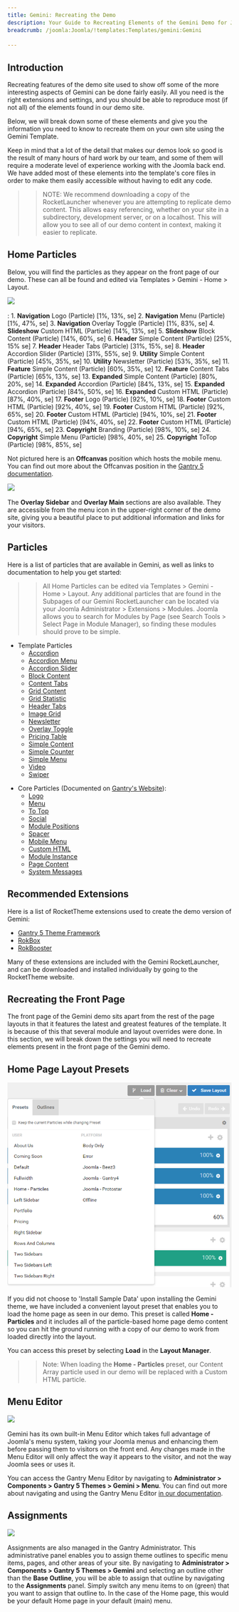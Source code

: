 ```yaml
---
title: Gemini: Recreating the Demo
description: Your Guide to Recreating Elements of the Gemini Demo for Joomla
breadcrumb: /joomla:Joomla/!templates:Templates/gemini:Gemini

---
```


Introduction
-----

Recreating features of the demo site used to show off some of the more interesting aspects of Gemini can be done fairly easily. All you need is the right extensions and settings, and you should be able to reproduce most (if not all) of the elements found in our demo site.

Below, we will break down some of these elements and give you the information you need to know to recreate them on your own site using the Gemini Template.

Keep in mind that a lot of the detail that makes our demos look so good is the result of many hours of hard work by our team, and some of them will require a moderate level of experience working with the Joomla back end. We have added most of these elements into the template's core files in order to make them easily accessible without having to edit any code.

>> NOTE: We recommend downloading a copy of the RocketLauncher whenever you are attempting to replicate demo content. This allows easy referencing, whether on your site in a subdirectory, development server, or on a localhost. This will allow you to see all of our demo content in context, making it easier to replicate.

Home Particles
-----

Below, you will find the particles as they appear on the front page of our demo. These can all be found and edited via Templates > Gemini - Home > Layout.

![](assets/gemini2.jpeg)

:   1. **Navigation** Logo (Particle) [1%, 13%, se]
    2. **Navigation** Menu (Particle) [1%, 47%, se]
    3. **Navigation** Overlay Toggle (Particle) [1%, 83%, se]
    4. **Slideshow** Custom HTML (Particle) [14%, 13%, se]
    5. **Slideshow** Block Content (Particle) [14%, 60%, se]
    6. **Header** Simple Content (Particle) [25%, 15% se]
    7. **Header** Header Tabs (Particle) [31%, 15%, se]
    8. **Header** Accordion Slider (Particle) [31%, 55%, se]
    9. **Utility** Simple Content (Particle) [45%, 35%, se]
    10. **Utility** Newsletter (Particle) [53%, 35%, se]
    11. **Feature** Simple Content (Particle) [60%, 35%, se]
    12. **Feature** Content Tabs (Particle) [65%, 13%, se]
    13. **Expanded** Simple Content (Particle) [80%, 20%, se]
    14. **Expanded** Accordion (Particle) [84%, 13%, se]
    15. **Expanded** Accordion (Particle) [84%, 50%, se]
    16. **Expanded** Custom HTML (Particle) [87%, 40%, se]
    17. **Footer** Logo (Particle) [92%, 10%, se]
    18. **Footer** Custom HTML (Particle) [92%, 40%, se]
    19. **Footer** Custom HTML (Particle) [92%, 65%, se]
    20. **Footer** Custom HTML (Particle) [94%, 10%, se]
    21. **Footer** Custom HTML (Particle) [94%, 40%, se]
    22. **Footer** Custom HTML (Particle) [94%, 65%, se]
    23. **Copyright** Branding (Particle) [98%, 10%, se]
    24. **Copyright** Simple Menu (Particle) [98%, 40%, se]
    25. **Copyright** ToTop (Particle) [98%, 85%, se]

Not pictured here is an **Offcanvas** position which hosts the mobile menu. You can find out more about the Offcanvas position in the [Gantry 5 documentation](http://docs.gantry.org/gantry5/configure/layout-manager#offcanvas-section).

![](assets/gemini3.jpeg)

The **Overlay Sidebar** and **Overlay Main** sections are also available. They are accessible from the menu icon in the upper-right corner of the demo site, giving you a beautiful place to put additional information and links for your visitors.

Particles
-----

Here is a list of particles that are available in Gemini, as well as links to documentation to help you get started:

>> All Home Particles can be edited via Templates > Gemini - Home > Layout. Any additional particles that are found in the Subpages of our Gemini RocketLauncher can be located via your Joomla Administrator > Extensions > Modules. Joomla allows you to search for Modules by Page (see Search Tools > Select Page in Module Manager), so finding these modules should prove to be simple.

- Template Particles
    - [Accordion](particle_accordion.md)
    - [Accordion Menu](particle_accordionmenu.md)
    - [Accordion Slider](particle_accordionslider.md)
    - [Block Content](particle_block.md)
    - [Content Tabs](particle_tabs.md)
    - [Grid Content](particle_gridcontent.md)
    - [Grid Statistic](particle_grid.md)
    - [Header Tabs](particle_headertabs.md)
    - [Image Grid](particle_image.md)
    - [Newsletter](particle_newsletter.md)
    - [Overlay Toggle](particle_overlay.md)
    - [Pricing Table](particle_pricing.md)
    - [Simple Content](particle_simple.md)
    - [Simple Counter](particle_simplecounter.md)
    - [Simple Menu](particle_simplemenu.md)
    - [Video](particle_video.md)
    * [Swiper](particle_swiper.md)

* Core Particles (Documented on [Gantry's Website](http://gantry.org)):
    - [Logo](http://docs.gantry.org/gantry5/particles/logo)
    - [Menu](http://docs.gantry.org/gantry5/particles/menu-control)
    - [To Top](http://docs.gantry.org/gantry5/particles/to-top)
    - [Social](http://docs.gantry.org/gantry5/particles/social)
    - [Module Positions](http://docs.gantry.org/gantry5/particles/position)
    - [Spacer](http://docs.gantry.org/gantry5/particles/spacer)
    - [Mobile Menu](http://docs.gantry.org/gantry5/particles/mobile-menu)
    - [Custom HTML](http://docs.gantry.org/gantry5/particles/custom-html)
    - [Module Instance](http://docs.gantry.org/gantry5/particles/module-instance)
    - [Page Content](http://docs.gantry.org/gantry5/particles/page-content)
    - [System Messages](http://docs.gantry.org/gantry5/particles/system-messages)

Recommended Extensions
-----

Here is a list of RocketTheme extensions used to create the demo version of Gemini:

* [Gantry 5 Theme Framework](http://gantry.org/)
* [RokBox](http://www.rockettheme.com/joomla/extensions/rokbox)
* [RokBooster](http://www.rockettheme.com/joomla/extensions/rokbooster)

Many of these extensions are included with the Gemini RocketLauncher, and can be downloaded and installed individually by going to the RocketTheme website.

Recreating the Front Page
-----

The front page of the Gemini demo sits apart from the rest of the page layouts in that it features the latest and greatest features of the template. It is because of this that several module and layout overrides were done. In this section, we will break down the settings you will need to recreate elements present in the front page of the Gemini demo.

Home Page Layout Presets
-----

![Layout Presets](assets/layout_presets.png)

If you did not choose to 'Install Sample Data' upon installing the Gemini theme, we have included a convenient layout preset that enables you to load the home page as seen in our demo. This preset is called **Home - Particles** and it includes all of the particle-based home page demo content so you can hit the ground running with a copy of our demo to work from loaded directly into the layout.

You can access this preset by selecting **Load** in the **Layout Manager**.

>> Note: When loading the **Home - Particles** preset, our Content Array particle used in our demo will be replaced with a Custom HTML particle.

Menu Editor
-----

![](assets/menu_1.jpeg)

Gemini has its own built-in Menu Editor which takes full advantage of Joomla's menu system, taking your Joomla menus and enhancing them before passing them to visitors on the front end. Any changes made in the Menu Editor will only affect the way it appears to the visitor, and not the way Joomla sees or uses it.

You can access the Gantry Menu Editor by navigating to **Administrator > Components > Gantry 5 Themes > Gemini > Menu**. You can find out more about navigating and using the Gantry Menu Editor [in our documentation](http://docs.gantry.org/gantry5/configure/menu-editor).

Assignments
-----

![](assets/assignments_1.jpeg)

Assignments are also managed in the Gantry Administrator. This administrative panel enables you to assign theme outlines to specific menu items, pages, and other areas of your site. By navigating to **Administrator > Components > Gantry 5 Themes > Gemini** and selecting an outline other than the **Base Outline**, you will be able to assign that outline by navigating to the **Assignments** panel. Simply switch any menu items to on (green) that you want to assign that outline to. In the case of the Home page, this would be your default Home page in your default (main) menu.
